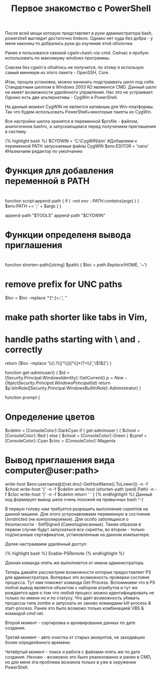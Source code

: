 ﻿---
layout: post
title: Первое знакомство с PowerShell
tag: powershell, thung
---
После всей мощи которую представляет в руки администратора bash, powershell выглядит достаточно блёкло. Однако нет худа без добра - у меня наконец-то добрались руки до изучения этой оболочки.

Ранее я пользовался связкой cgwin+bash-via-cmd. Сейчас я пробую использовать по максимуму windows программы.

Совсем без cgwin'a обойтись не получится, по этому я использую самый минимум из этого пакета - OpenSSH, Core.

Итак, прошла установка, можно начинать подстраивать шелл под себя. Стандартным шеллом в Windows 2003 R2 
являентся CMD. Данный шелл не имеет возможности удалённого управления. Нас это не устраивает. Однако есть две 
альтернативы - CygWin и PowerShell.

На данный момент CygWIN не является нативным для Win-платформы. Так что будем использовать PowerShell+некоторые 
пакеты из CygWin. 

Все настройки шелла хранятся в переменной $profile - файлом, аналогичном bashrc, и запускающимся перед получением приглашения в систему.

{% highlight bash %}
$CYDWIN = 'C:\CygWIN\bin' 	#Добавляем к переменной PATH запускаемые файлы CygWIN
$env:EDITOR = 'nano'		#Назначаем редактор по умолчанию

#
# Функция для добавления переменной в PATH
#

function script:append-path { 
   if ( -not $env:PATH.contains($args) ) {
      $env:PATH += ';' + $args
   }
}


append-path "$TOOLS"
append-path "$CYDWIN"

#
# Функции определеня вывода приглашения 
#

function shorten-path([string] $path) {
   $loc = $path.Replace($HOME, '~')
   # remove prefix for UNC paths
   $loc = $loc -replace '^[^:]+::', ''
   # make path shorter like tabs in Vim,
   # handle paths starting with \\ and . correctly
   return ($loc -replace '\\(\.?)([^\\])[^\\]*(?=\\)','\$1$2')
}

function get-adminuser() {
   $id = [Security.Principal.WindowsIdentity]::GetCurrent()
   $p = New-Object Security.Principal.WindowsPrincipal($id)
   return $p.IsInRole([Security.Principal.WindowsBuiltInRole]::Administrator)
}

function prompt {
   # Определение цветов
   $cdelim = [ConsoleColor]::DarkCyan
   if ( get-adminuser ) {
      $chost = [ConsoleColor]::Red
   } else {
      $chost = [ConsoleColor]::Green
   }
   $cpref = [ConsoleColor]::Cyan
   $cloc = [ConsoleColor]::Magenta
   # Вывод приглашения вида computer@user:path>
   write-host $env:username@([net.dns]::GetHostName().ToLower()) -n -f $chost
   write-host '{' -n -f $cdelim
   write-host (shorten-path (pwd).Path) -n -f $cloc
   write-host '}' -n -f $cdelim
   return ' '
}
{% endhighlight %}
Данный код формирует вывод шела очень похожий на привычных bash ^-)

В первую голову нам требуется разрешить выполнение скриптов на данной машине. Для этого устронавливаем 
переменную в состояние Unrstricted (не контролируемое). Для особо заботящихся о безопасности - SelfSigned 
(Самоподписанные). Таким образом в первом случае будут запускаться все скрипты, во втором - только подписанные 
сертификатом, установленным на данном компьютере.

Далее настраиваем удалённый доступ:

{% highlight bash %}
Enable-PSRemote
{% endhighlight %}

Данная команда опять же выполняется от имени администратора.

Теперь давайте рассмотрим возможности которые предоставляет PS для администратора. Вопервых это возможность 
проверки состояня процесса. Тут нам поможет команда Get-Process. Вспоминаем что в PS любой вывод является 
объектом с набором атребутов и тут же рождается идея о том что любой процесс можно идентифицировать не только по 
имени но и по статусу. Что даёт возможность убивать процессы типа zombe и запускать их заново командами 
kill-process & start-process. Ранее это было возможо только комбинацией VBS & командой cmd net.

Второй момент - сортировка и архивирование данных по дате создания.

Третий момент - авто очистка от старых аккаунтов, не заходивших более определённого времени.

Четвёртый момент - поиск и работа с файлами опять же по дате создания. Незнаю - возможно это было реализованно и 
ранее в CMD, но для меня эта проблема возникла только в уже в окружении PowerShell.
